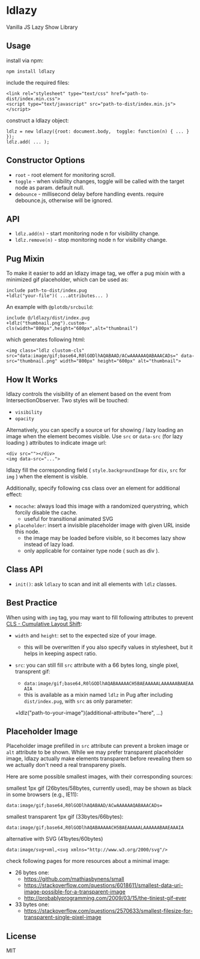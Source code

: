 # ldlazy

Vanilla JS Lazy Show Library


## Usage

install via npm:

    npm install ldlazy


include the required files:

    <link rel="stylesheet" type="text/css" href="path-to-dist/index.min.css">
    <script type="text/javascript" src="path-to-dist/index.min.js"></script>


construct a ldlazy object:

    ldlz = new ldlazy({root: document.body,  toggle: function(n) { ... } });
    ldlz.add( ... );


## Constructor Options

 - `root` - root element for monitoring scroll.
 - `toggle` - when visibility changes, toggle will be called with the target node as param. default null.
 - `debounce` - millisecond delay before handling events. require debounce.js, otherwise will be ignored.


## API

 - `ldlz.add(n)` - start monitoring node n for visibility change.
 - `ldlz.remove(n)` - stop monitoring node n for visibility change.


## Pug Mixin

To make it easier to add an ldlazy image tag, we offer a pug mixin with a minimized gif placeholder, which can be used as:

    include path-to-dist/index.pug
    +ldlz("your-file")( ...attributes... )


An example with `@plotdb/srcbuild`:

    include @/ldlazy/dist/index.pug
    +ldlz("thumbnail.png").custom-cls(width="800px",height="600px",alt="thumbnail")

which generates following html:

    <img class="ldlz clustom-cls" src="data:image/gif;base64,R0lGODlhAQABAAD/ACwAAAAAAQABAAACADs=" data-src="thumbnail.png" width="800px" height="600px" alt="thumbnail">


## How It Works

ldlazy controls the visibility of an element based on the event from IntersectionObserver. Two styles will be touched:

 - `visibility`
 - `opacity`

Alternatively, you can specify a source url for showing / lazy loading an image when the element becomes visible. Use `src` or `data-src` (for lazy loading ) attributes to indicate image url:

    <div src=""></div>
    <img data-src="...">

ldlazy fill the corresponding field ( `style.backgroundImage` for `div`, `src` for `img` ) when the element is visible.

Additionally, specify following css class over an element for additional effect:

 - `nocache`: always load this image with a randomized querystring, which forcily disable the cache.
   - useful for transitional animated SVG 
 - `placeholder`: insert a invisible placeholder image with given URL inside this node.
   - the image may be loaded before visible, so it becomes lazy show instead of lazy load.
   - only applicable for container type node ( such as div ).


## Class API

 - `init()`: ask `ldlazy` to scan and init all elements with `ldlz` classes.


## Best Practice

When using with `img` tag, you may want to fill following attributes to prevent [CLS - Cumulative Layout Shift](https://web.dev/cls/):

 - `width` and `height`: set to the expected size of your image.
   - this will be overwritten if you also specify values in stylesheet, but it helps in keeping aspect ratio.
 - `src`: you can still fill `src` attribute with a 66 bytes long, single pixel, transprent gif:
   - `data:image/gif;base64,R0lGODlhAQABAAAAACH5BAEAAAAALAAAAAABAAEAAAIA`
   - this is available as a mixin named `ldlz` in Pug after including `dist/index.pug`, with `src` as only parameter:

    +ldlz("path-to-your-image")(additional-attribute="here", ...)


## Placeholder Image

Placeholder image prefilled in `src` attribute can prevent a broken image or `alt` attribute to be shown. While we may prefer transparent placeholder image, ldlazy actually make elements transparent before revealing them so we actually don't need a real transpareny pixels.

Here are some possible smallest images, with their corresponding sources:

smallest 1px gif (26bytes/58bytes, currently used), may be shown as black in some browsers (e.g., IE11):

    data:image/gif;base64,R0lGODlhAQABAAD/ACwAAAAAAQABAAACADs=


smallest transparent 1px gif (33bytes/66bytes):

    data:image/gif;base64,R0lGODlhAQABAAAAACH5BAEAAAAALAAAAAABAAEAAAIA

alternative with SVG (41bytes/60bytes)

    data:image/svg+xml,<svg xmlns="http://www.w3.org/2000/svg"/>


check following pages for more resources about a minimal image:

 - 26 bytes one:
   - https://github.com/mathiasbynens/small
   - https://stackoverflow.com/questions/6018611/smallest-data-uri-image-possible-for-a-transparent-image
   - http://probablyprogramming.com/2009/03/15/the-tiniest-gif-ever
 - 33 bytes one:
   - https://stackoverflow.com/questions/2570633/smallest-filesize-for-transparent-single-pixel-image


## License

MIT
